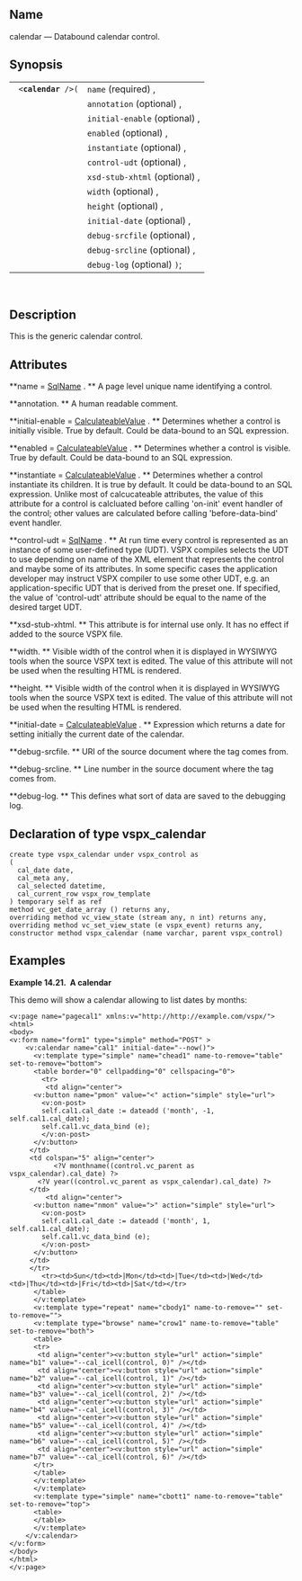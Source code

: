<div id="vc_calendar" class="refentry">

<div class="titlepage">

</div>

<div class="refnamediv">

## Name

calendar — Databound calendar control.

</div>

<div class="refsynopsisdiv">

## Synopsis

<div id="vc_syn_calendar" class="funcsynopsis">

|                          |                               |
|--------------------------|-------------------------------|
| ` <`**`calendar`**` />(` | `name` (required) ,           |
|                          | `annotation` (optional) ,     |
|                          | `initial-enable` (optional) , |
|                          | `enabled` (optional) ,        |
|                          | `instantiate` (optional) ,    |
|                          | `control-udt` (optional) ,    |
|                          | `xsd-stub-xhtml` (optional) , |
|                          | `width` (optional) ,          |
|                          | `height` (optional) ,         |
|                          | `initial-date` (optional) ,   |
|                          | `debug-srcfile` (optional) ,  |
|                          | `debug-srcline` (optional) ,  |
|                          | `debug-log` (optional) `)`;   |

<div class="funcprototype-spacer">

 

</div>

</div>

</div>

<div id="vc_desc_calendar" class="refsect1">

## Description

This is the generic calendar control.

</div>

<div id="vc_attrs_calendar" class="refsect1">

## Attributes

**name =
<a href="vc_type_sqlname.html" class="link" title="SqlName">SqlName</a>
. ** A page level unique name identifying a control.

**annotation. ** A human readable comment.

**initial-enable =
<a href="vc_type_calculateablevalue.html" class="link"
title="CalculateableValue">CalculateableValue</a> . ** Determines
whether a control is initially visible. True by default. Could be
data-bound to an SQL expression.

**enabled = <a href="vc_type_calculateablevalue.html" class="link"
title="CalculateableValue">CalculateableValue</a> . ** Determines
whether a control is visible. True by default. Could be data-bound to an
SQL expression.

**instantiate = <a href="vc_type_calculateablevalue.html" class="link"
title="CalculateableValue">CalculateableValue</a> . ** Determines
whether a control instantiate its children. It is true by default. It
could be data-bound to an SQL expression. Unlike most of calcucateable
attributes, the value of this attribute for a control is calcluated
before calling 'on-init' event handler of the control; other values are
calculated before calling 'before-data-bind' event handler.

**control-udt =
<a href="vc_type_sqlname.html" class="link" title="SqlName">SqlName</a>
. ** At run time every control is represented as an instance of some
user-defined type (UDT). VSPX compiles selects the UDT to use depending
on name of the XML element that represents the control and maybe some of
its attributes. In some specific cases the application developer may
instruct VSPX compiler to use some other UDT, e.g. an
application-specific UDT that is derived from the preset one. If
specified, the value of 'control-udt' attribute should be equal to the
name of the desired target UDT.

**xsd-stub-xhtml. ** This attribute is for internal use only. It has no
effect if added to the source VSPX file.

**width. ** Visible width of the control when it is displayed in WYSIWYG
tools when the source VSPX text is edited. The value of this attribute
will not be used when the resulting HTML is rendered.

**height. ** Visible width of the control when it is displayed in
WYSIWYG tools when the source VSPX text is edited. The value of this
attribute will not be used when the resulting HTML is rendered.

**initial-date = <a href="vc_type_calculateablevalue.html" class="link"
title="CalculateableValue">CalculateableValue</a> . ** Expression which
returns a date for setting initially the current date of the calendar.

**debug-srcfile. ** URI of the source document where the tag comes from.

**debug-srcline. ** Line number in the source document where the tag
comes from.

**debug-log. ** This defines what sort of data are saved to the
debugging log.

</div>

<div id="vc_udt_calendar" class="refsect1">

## Declaration of type vspx_calendar

``` screen
create type vspx_calendar under vspx_control as
(
  cal_date date,
  cal_meta any,
  cal_selected datetime,
  cal_current_row vspx_row_template
) temporary self as ref
method vc_get_date_array () returns any,
overriding method vc_view_state (stream any, n int) returns any,
overriding method vc_set_view_state (e vspx_event) returns any,
constructor method vspx_calendar (name varchar, parent vspx_control)
```

</div>

<div id="vc_ex_calendar" class="refsect1">

## Examples

<div id="vc_ex_calendar__0" class="example">

**Example 14.21.  A calendar**

<div class="example-contents">

This demo will show a calendar allowing to list dates by months:

``` screen
<v:page name="pagecal1" xmlns:v="http://http://example.com/vspx/">
<html>
<body>
<v:form name="form1" type="simple" method="POST" >
    <v:calendar name="cal1" initial-date="--now()">
      <v:template type="simple" name="chead1" name-to-remove="table" set-to-remove="bottom">
      <table border="0" cellpadding="0" cellspacing="0">
        <tr>
         <td align="center">
      <v:button name="pmon" value="<" action="simple" style="url">
        <v:on-post>
        self.cal1.cal_date := dateadd ('month', -1, self.cal1.cal_date);
        self.cal1.vc_data_bind (e);
        </v:on-post>
      </v:button>
     </td>
     <td colspan="5" align="center">
           <?V monthname((control.vc_parent as vspx_calendar).cal_date) ?>
       <?V year((control.vc_parent as vspx_calendar).cal_date) ?>
     </td>
         <td align="center">
      <v:button name="nmon" value=">" action="simple" style="url">
        <v:on-post>
        self.cal1.cal_date := dateadd ('month', 1, self.cal1.cal_date);
        self.cal1.vc_data_bind (e);
        </v:on-post>
      </v:button>
     </td>
     </tr>
        <tr><td>Sun</td><td>|Mon</td><td>|Tue</td><td>|Wed</td><td>|Thu</td><td>|Fri</td><td>|Sat</td></tr>
      </table>
      </v:template>
      <v:template type="repeat" name="cbody1" name-to-remove="" set-to-remove="">
      <v:template type="browse" name="crow1" name-to-remove="table" set-to-remove="both">
      <table>
      <tr>
       <td align="center"><v:button style="url" action="simple" name="b1" value="--cal_icell(control, 0)" /></td>
       <td align="center"><v:button style="url" action="simple" name="b2" value="--cal_icell(control, 1)" /></td>
       <td align="center"><v:button style="url" action="simple" name="b3" value="--cal_icell(control, 2)" /></td>
       <td align="center"><v:button style="url" action="simple" name="b4" value="--cal_icell(control, 3)" /></td>
       <td align="center"><v:button style="url" action="simple" name="b5" value="--cal_icell(control, 4)" /></td>
       <td align="center"><v:button style="url" action="simple" name="b6" value="--cal_icell(control, 5)" /></td>
       <td align="center"><v:button style="url" action="simple" name="b7" value="--cal_icell(control, 6)" /></td>
      </tr>
      </table>
      </v:template>
      </v:template>
      <v:template type="simple" name="cbott1" name-to-remove="table" set-to-remove="top">
      <table>
      </table>
      </v:template>
    </v:calendar>
</v:form>
</body>
</html>
</v:page>
```

</div>

</div>

  

</div>

</div>
